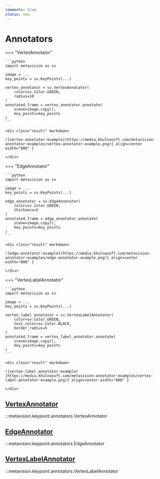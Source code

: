 ```yaml
---
comments: true
status: new
---
```


# Annotators

=== "VertexAnnotator"

    ```python
    import metavision as sv

    image = ...
    key_points = sv.KeyPoints(...)

    vertex_annotator = sv.VertexAnnotator(
        color=sv.Color.GREEN,
        radius=10
    )
    annotated_frame = vertex_annotator.annotate(
        scene=image.copy(),
        key_points=key_points
    )
    ```

    <div class="result" markdown>

    ![vertex-annotator-example](https://media.khulnasoft.com/metavision-annotator-examples/vertex-annotator-example.png){ align=center width="800" }

    </div>

=== "EdgeAnnotator"

    ```python
    import metavision as sv

    image = ...
    key_points = sv.KeyPoints(...)

    edge_annotator = sv.EdgeAnnotator(
        color=sv.Color.GREEN,
        thickness=5
    )
    annotated_frame = edge_annotator.annotate(
        scene=image.copy(),
        key_points=key_points
    )
    ```

    <div class="result" markdown>

    ![edge-annotator-example](https://media.khulnasoft.com/metavision-annotator-examples/edge-annotator-example.png){ align=center width="800" }

    </div>

=== "VertexLabelAnnotator"

    ```python
    import metavision as sv

    image = ...
    key_points = sv.KeyPoints(...)

    vertex_label_annotator = sv.VertexLabelAnnotator(
        color=sv.Color.GREEN,
        text_color=sv.Color.BLACK,
        border_radius=5
    )
    annotated_frame = vertex_label_annotator.annotate(
        scene=image.copy(),
        key_points=key_points
    )
    ```

    <div class="result" markdown>

    ![vertex-label-annotator-example](https://media.khulnasoft.com/metavision-annotator-examples/vertex-label-annotator-example.png){ align=center width="800" }

    </div>

<div class="md-typeset">
  <h2><a href="#metavision.keypoint.annotators.VertexAnnotator">VertexAnnotator</a></h2>
</div>

:::metavision.keypoint.annotators.VertexAnnotator

<div class="md-typeset">
  <h2><a href="#metavision.keypoint.annotators.EdgeAnnotator">EdgeAnnotator</a></h2>
</div>

:::metavision.keypoint.annotators.EdgeAnnotator

<div class="md-typeset">
  <h2><a href="#metavision.keypoint.annotators.VertexLabelAnnotator">VertexLabelAnnotator</a></h2>
</div>

:::metavision.keypoint.annotators.VertexLabelAnnotator
